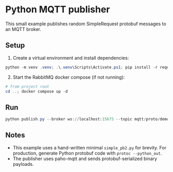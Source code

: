 Python MQTT publisher
======================

This small example publishes random SimpleRequest protobuf messages to an MQTT broker.

Setup
-----

1. Create a virtual environment and install dependencies:

```powershell
python -m venv .venv; .\.venv\Scripts\Activate.ps1; pip install -r requirements.txt
```

2. Start the RabbitMQ docker compose (if not running):

```powershell
# from project root
cd ..; docker compose up -d
```

Run
---

```powershell
python publish.py --broker ws://localhost:15675 --topic mqtt/proto/demo --interval 1.0
```

Notes
-----

- This example uses a hand-written minimal `simple_pb2.py` for brevity. For production, generate Python protobuf code with `protoc --python_out`.
- The publisher uses paho-mqtt and sends protobuf-serialized binary payloads.
